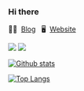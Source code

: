 ### Hi there

✍🏻 &nbsp;[Blog](https://blog.arshtsingh.vercel.app)&nbsp;&nbsp; 🖥 &nbsp;[Website](https://arshtsingh.github.io/arshville/)&nbsp;&nbsp;

![](https://img.shields.io/github/followers/arshtsingh?style=social)
![](https://img.shields.io/twitter/follow/__arshville__?style=social)

[![Github stats](https://github-readme-stats.vercel.app/api?username=arshtsingh)](https://github.com/anuraghazra/github-readme-stats)

[![Top Langs](https://github-readme-stats.vercel.app/api/top-langs/?username=arshtsingh&hide=shell,vue&layout=compact)](https://github.com/anuraghazra/github-readme-stats)
<!--
**arshtsingh/arshtsingh** is a ✨ _special_ ✨ repository because its `README.md` (this file) appears on your GitHub profile.

Here are some ideas to get you started:

- 🔭 I’m currently working on ...
- 🌱 I’m currently learning ...
- 👯 I’m looking to collaborate on ...
- 🤔 I’m looking for help with ...
- 💬 Ask me about ...
- 📫 How to reach me: ...
- 😄 Pronouns: ...
- ⚡ Fun fact: ...
-->
